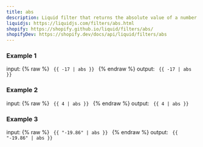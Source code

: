 ```yaml
---
title: abs
description: Liquid filter that returns the absolute value of a number.
liquidjs: https://liquidjs.com/filters/abs.html
shopify: https://shopify.github.io/liquid/filters/abs/
shopifyDev: https://shopify.dev/docs/api/liquid/filters/abs
---
```

### Example 1
input: {% raw %}
<code>
{{ -17 | abs }}
</code>
{% endraw %}
output:
<code>
{{ -17 | abs }}
</code>

### Example 2
input: {% raw %}
<code>
{{ 4 | abs }}
</code>
{% endraw %}
output:
<code>
{{ 4 | abs }}
</code>

### Example 3
input: {% raw %}
<code>
{{ "-19.86" | abs }}
</code>
{% endraw %}
output:
<code>
{{ "-19.86" | abs }}
</code>